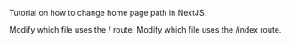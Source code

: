 Tutorial on how to change home page path in NextJS.

Modify which file uses the / route.
Modify which file uses the /index route.
